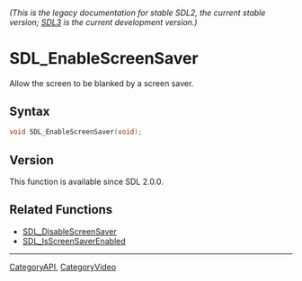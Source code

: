 ###### (This is the legacy documentation for stable SDL2, the current stable version; [SDL3](https://wiki.libsdl.org/SDL3/) is the current development version.)
# SDL_EnableScreenSaver

Allow the screen to be blanked by a screen saver.

## Syntax

```c
void SDL_EnableScreenSaver(void);

```

## Version

This function is available since SDL 2.0.0.

## Related Functions

* [SDL_DisableScreenSaver](SDL_DisableScreenSaver)
* [SDL_IsScreenSaverEnabled](SDL_IsScreenSaverEnabled)

----
[CategoryAPI](CategoryAPI), [CategoryVideo](CategoryVideo)

